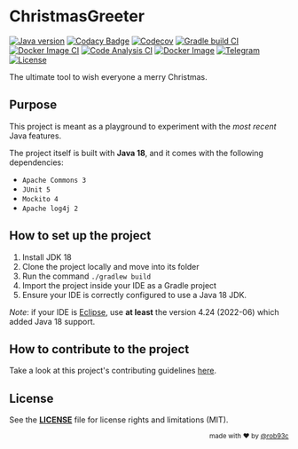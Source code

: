 # ChristmasGreeter

[![Java version](https://badgen.net/badge/Java/Java%2018/orange?icon=https://raw.githubusercontent.com/rob93c/BadgenIcons/master/icons/java-logo.svg&labelColor=292f35&label)](https://github.com/rob93c/ChristmasGreeter/search?l=java)
[![Codacy Badge](https://badgen.net/codacy/grade/361904c6ec0d4a1490aa7d5593f8e26a?icon=https://raw.githubusercontent.com/rob93c/BadgenIcons/master/icons/codacy-logo.svg&labelColor=292f35&label=Code%20quality)](https://www.codacy.com/gh/rob93c/ChristmasGreeter/dashboard)
[![Codecov](https://badgen.net/badge/codecov/coverage/3bbe58?icon=https://raw.githubusercontent.com/rob93c/BadgenIcons/master/icons/codecov-logo.svg&labelColor=292f35&label=codecov)](https://app.codecov.io/gh/rob93c/ChristmasGreeter)
[![Gradle build CI](https://github.com/rob93c/ChristmasGreeter/actions/workflows/gradle.yml/badge.svg)](https://github.com/rob93c/ChristmasGreeter/actions/workflows/gradle.yml)
[![Docker Image CI](https://github.com/rob93c/ChristmasGreeter/actions/workflows/docker-image.yml/badge.svg)](https://github.com/rob93c/ChristmasGreeter/actions/workflows/docker-image.yml)
[![Code Analysis CI](https://github.com/rob93c/ChristmasGreeter/actions/workflows/codeql-analysis.yml/badge.svg)](https://github.com/rob93c/ChristmasGreeter/actions/workflows/codeql-analysis.yml)
[![Docker Image](https://badgen.net/badge/docker/Docker?icon=docker&labelColor=292f35&label)](https://hub.docker.com/r/rob93c/christmas-greeter)
[![Telegram](https://badgen.net/badge/telegram/Telegram?icon=telegram&labelColor=292f35&label)](https://t.me/rob93c)
[![License](https://badgen.net/badge/license/MIT/grey?icon=https://raw.githubusercontent.com/rob93c/BadgenIcons/master/icons/license-paper.svg&labelColor=292f35&label)](LICENSE)

The ultimate tool to wish everyone a merry Christmas.

## Purpose

This project is meant as a playground to experiment with the _most recent_ Java features.

The project itself is built with **Java 18**, and it comes with the following dependencies:

* `Apache Commons 3`
* `JUnit 5`
* `Mockito 4`
* `Apache log4j 2`

## How to set up the project

1. Install JDK 18
2. Clone the project locally and move into its folder
3. Run the command `./gradlew build`
4. Import the project inside your IDE as a Gradle project
5. Ensure your IDE is correctly configured to use a Java 18 JDK.

*Note*: if your IDE is [Eclipse](https://www.eclipse.org/downloads/packages/installer), use **at least** the version 4.24 (2022-06) which added Java 18 support.

## How to contribute to the project

Take a look at this project's contributing guidelines [here](CONTRIBUTING.md).

## License

See the [**LICENSE**](LICENSE) file for license rights and limitations (MIT).

<div align="right">
<sup>made with ❤️ by <a href="https://github.com/rob93c">@rob93c</a></sup>
</div>
